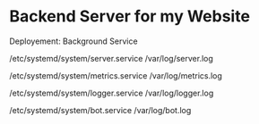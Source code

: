 # Backend Server for my Website
Deployement: Background Service

/etc/systemd/system/server.service
/var/log/server.log

/etc/systemd/system/metrics.service
/var/log/metrics.log

/etc/systemd/system/logger.service
/var/log/logger.log

/etc/systemd/system/bot.service
/var/log/bot.log